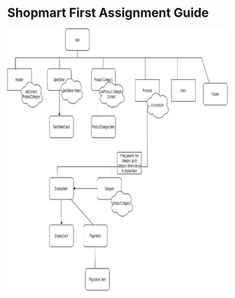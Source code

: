 <h1> Shopmart First Assignment Guide </h1>

<img src="roadmap.drawio.png" alt="Components" width="100%" height="600">